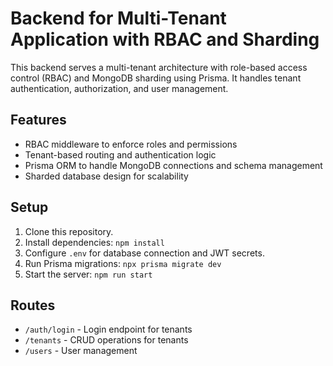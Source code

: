 # Backend for Multi-Tenant Application with RBAC and Sharding

This backend serves a multi-tenant architecture with role-based access control (RBAC) and MongoDB sharding using Prisma. It handles tenant authentication, authorization, and user management.

## Features

- RBAC middleware to enforce roles and permissions
- Tenant-based routing and authentication logic
- Prisma ORM to handle MongoDB connections and schema management
- Sharded database design for scalability

## Setup

1. Clone this repository.
2. Install dependencies: `npm install`
3. Configure `.env` for database connection and JWT secrets.
4. Run Prisma migrations: `npx prisma migrate dev`
5. Start the server: `npm run start`

## Routes

- `/auth/login` - Login endpoint for tenants
- `/tenants` - CRUD operations for tenants
- `/users` - User management
